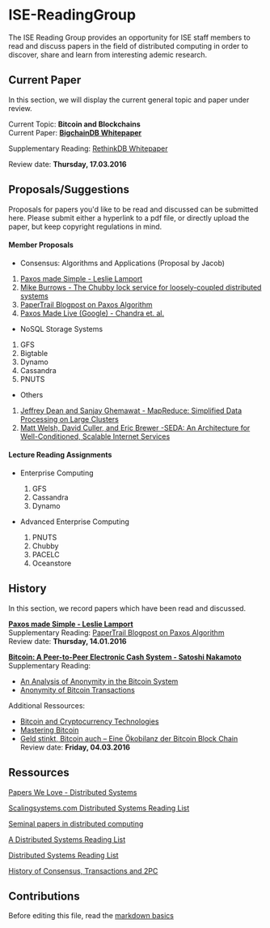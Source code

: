 # ISE-ReadingGroup
The ISE Reading Group provides an opportunity for ISE staff members to read and discuss papers in the field of distributed computing in order to  discover, share and learn from interesting ademic research.

## Current Paper 
In this section, we will display the current general topic and paper under review.

Current Topic: **Bitcoin and Blockchains**  
Current Paper: **[BigchainDB Whitepaper](https://www.bigchaindb.com/whitepaper/bigchaindb-whitepaper.pdf)**  

Supplementary Reading:
[RethinkDB Whitepaper](http://www.cs.toronto.edu/~ryanjohn/teaching/csc2531-f12/rethinkdb-whitepaper.pdf)

Review date: **Thursday, 17.03.2016** 

## Proposals/Suggestions
Proposals for papers you'd like to be read and discussed can be submitted here.
Please submit either a hyperlink to a pdf file, or directly upload the paper, but keep copyright regulations in mind.

#### Member Proposals

 - Consensus: Algorithms and Applications (Proposal by Jacob)
  1. [Paxos made Simple - Leslie Lamport](http://research.microsoft.com/en-us/um/people/lamport/pubs/paxos-simple.pdf)
  2. [Mike Burrows - The Chubby lock service for loosely-coupled distributed systems](http://dl.acm.org/citation.cfm?id=1298487)
  3. [PaperTrail Blogpost on Paxos Algorithm](http://the-paper-trail.org/blog/consensus-protocols-paxos/)
  4. [Paxos Made Live (Google) - Chandra et. al.](http://research.google.com/archive/paxos_made_live.html)
 
 - NoSQL Storage Systems
  1. GFS
  2. Bigtable
  3. Dynamo
  4. Cassandra
  5. PNUTS
 
 - Others
  1. [Jeffrey Dean and Sanjay Ghemawat - MapReduce: Simplified Data Processing on Large Clusters](http://static.googleusercontent.com/media/research.google.com/de//archive/mapreduce-osdi04.pdf)
  2. [Matt Welsh, David Culler, and Eric Brewer -SEDA: An Architecture for Well-Conditioned, Scalable Internet Services](http://www.eecs.harvard.edu/~mdw/papers/seda-sosp01.pdf)

#### Lecture Reading Assignments

- Enterprise Computing
  1. GFS
  2. Cassandra
  3. Dynamo

- Advanced Enterprise Computing
  1. PNUTS
  2. Chubby
  3. PACELC
  4. Oceanstore

## History
In this section, we record papers which have been read and discussed.

**[Paxos made Simple - Leslie Lamport](http://research.microsoft.com/en-us/um/people/lamport/pubs/paxos-simple.pdf)**  
Supplementary Reading: [PaperTrail Blogpost on Paxos Algorithm](http://the-paper-trail.org/blog/consensus-protocols-paxos/)  
Review date: **Thursday, 14.01.2016** 

**[Bitcoin: A Peer-to-Peer Electronic Cash System - Satoshi Nakamoto](https://bitcoin.org/bitcoin.pdf)**  
Supplementary Reading:
  - [An Analysis of Anonymity in the Bitcoin System](http://arxiv.org/pdf/1107.4524.pdf)
  - [Anonymity of Bitcoin Transactions](http://www.cryptolibrary.org:8080/bitstream/handle/21/430/2013_Moser_Anonymity_of_Bitcoin_Transactions.pdf?sequence=1&isAllowed=y)

Additional Ressources:
  - [Bitcoin and Cryptocurrency Technologies](https://d28rh4a8wq0iu5.cloudfront.net/bitcointech/readings/princeton_bitcoin_book.pdf)
  - [Mastering Bitcoin](http://chimera.labs.oreilly.com/books/1234000001802)
  - [Geld stinkt, Bitcoin auch – Eine Ökobilanz der Bitcoin Block Chain](http://cs.emis.de/LNI/Proceedings/Proceedings208/39.pdf)
Review date: **Friday, 04.03.2016** 

## Ressources
[Papers We Love - Distributed Systems](https://github.com/papers-we-love/papers-we-love/tree/master/distributed_systems)

[Scalingsystems.com Distributed Systems Reading List](http://scalingsystems.com/2011/09/07/reading-list-for-distributed-systems/)

[Seminal papers in distributed computing](https://www.quora.com/What-are-the-seminal-papers-in-distributed-systems-Why)

[A Distributed Systems Reading List](https://dancres.github.io/Pages/)

[Distributed Systems Reading List](http://henryr.github.io/distributed-systems-readings/)

[History of Consensus, Transactions and 2PC](http://betathoughts.blogspot.de/2007/06/brief-history-of-consensus-2pc-and.html)

## Contributions
Before editing this file, read the [markdown basics](https://help.github.com/articles/markdown-basics/)
